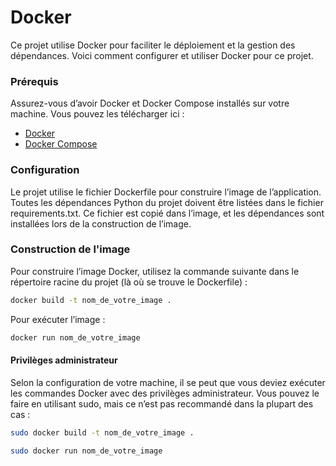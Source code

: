 # Docker
Ce projet utilise Docker pour faciliter le déploiement et la gestion des dépendances.
Voici comment configurer et utiliser Docker pour ce projet.

### Prérequis
Assurez-vous d’avoir Docker et Docker Compose installés sur votre machine.
Vous pouvez les télécharger ici :
- [Docker](https://docs.docker.com/engine/install/)
- [Docker Compose](https://docs.docker.com/compose/install/)

### Configuration
Le projet utilise le fichier Dockerfile pour construire l’image de l’application.
Toutes les dépendances Python du projet doivent être listées dans le fichier requirements.txt.
Ce fichier est copié dans l’image, et les dépendances sont installées
 lors de la construction de l’image.

### Construction de l'image
Pour construire l’image Docker,
 utilisez la commande suivante dans le répertoire racine du projet (là où se trouve le Dockerfile) :

```bash
docker build -t nom_de_votre_image .
```
Pour exécuter l’image :
```bash
docker run nom_de_votre_image
```
#### Privilèges administrateur
Selon la configuration de votre machine, il se peut que vous
 deviez exécuter les commandes Docker avec des privilèges administrateur.
Vous pouvez le faire en utilisant sudo, mais ce n’est pas recommandé dans la plupart des cas :
```bash
sudo docker build -t nom_de_votre_image .
```
```bash
sudo docker run nom_de_votre_image
```
